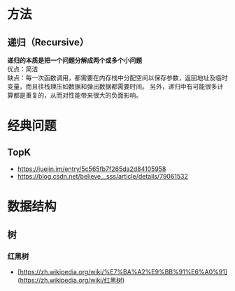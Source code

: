 # 方法
## 递归（Recursive）
**递归的本质是把一个问题分解成两个或多个小问题**  
优点：简洁  
缺点：每一次函数调用，都需要在内存栈中分配空间以保存参数，返回地址及临时变量，而且往栈理压如数据和弹出数据都需要时间。
另外，递归中有可能很多计算都是重复的，从而对性能带来很大的负面影响。



# 经典问题

## TopK

* https://juejin.im/entry/5c565fb7f265da2d84105958
* https://blog.csdn.net/believe__sss/article/details/79061532



# 数据结构

## 树

### 红黑树

* [https://zh.wikipedia.org/wiki/%E7%BA%A2%E9%BB%91%E6%A0%91](https://zh.wikipedia.org/wiki/红黑树)



